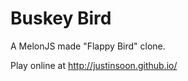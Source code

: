 Buskey Bird
===========

A MelonJS made "Flappy Bird" clone.

Play online at http://justinsoon.github.io/

